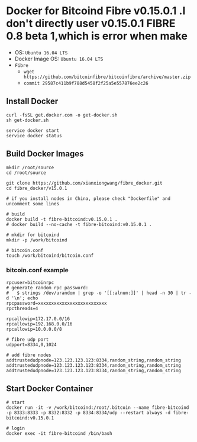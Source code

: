 Docker for Bitcoind Fibre v0.15.0.1 .I don't directly user v0.15.0.1 FIBRE 0.8 beta 1,which is error when make 
===================================

* OS: `Ubuntu 16.04 LTS`
* Docker Image OS: `Ubuntu 16.04 LTS`
* `Fibre`
  * `wget https://github.com/bitcoinfibre/bitcoinfibre/archive/master.zip`
  * `commit 29587c411b9f788d5458f2f25a5e557876ee2c26`

## Install Docker
```
curl -fsSL get.docker.com -o get-docker.sh
sh get-docker.sh

service docker start
service docker status

```

## Build Docker Images

```
mkdir /root/source
cd /root/source

git clone https://github.com/xianxiongwang/fibre_docker.git
cd fibre_docker/v15.0.1

# if you install nodes in China, please check "Dockerfile" and uncomment some lines

# build
docker build -t fibre-bitcoind:v0.15.0.1 .
# docker build --no-cache -t fibre-bitcoind:v0.15.0.1 .

# mkdir for bitcoind
mkdir -p /work/bitcoind

# bitcoin.conf
touch /work/bitcoind/bitcoin.conf
```

### bitcoin.conf example

```
rpcuser=bitcoinrpc
# generate random rpc password:
#   $ strings /dev/urandom | grep -o '[[:alnum:]]' | head -n 30 | tr -d '\n'; echo
rpcpassword=xxxxxxxxxxxxxxxxxxxxxxxxxx
rpcthreads=4

rpcallowip=172.17.0.0/16
rpcallowip=192.168.0.0/16
rpcallowip=10.0.0.0/8

# fibre udp port
udpport=8334,0,1024

# add fibre nodes
addtrustedudpnode=123.123.123.123:8334,random_string,random_string
addtrustedudpnode=123.123.123.123:8334,random_string,random_string
addtrustedudpnode=123.123.123.123:8334,random_string,random_string
```

## Start Docker Container

```
# start
docker run -it -v /work/bitcoind:/root/.bitcoin --name fibre-bitcoind -p 8333:8333 -p 8332:8332 -p 8334:8334/udp --restart always -d fibre-bitcoind:v0.15.0.1

# login
docker exec -it fibre-bitcoind /bin/bash
```

